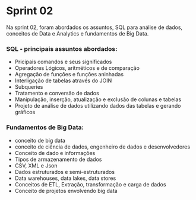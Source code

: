 # Sprint 02

Na sprint 02, foram abordados os assuntos, SQL para análise de dados, conceitos de Data e Analytics e fundamentos de Big Data.

### SQL - principais assuntos abordados:
* Pricipais comandos e seus significados
* Operadores Lógicos, aritméticos e de comparação
* Agregação de funções e funções aninhadas 
* Interligação de tabelas através do JOIN
* Subqueries
* Tratamento e conversão de dados
* Manipulação, inserção, atualização e exclusão de colunas e tabelas
* Projeto de análise de dados utilizando dados das tabelas e gerando gráficos

### Fundamentos de Big Data:
* conceito de big data
* conceito de ciência de dados, engenheiro de dados e desenvolvedores
* Conceito de dado e informações 
* Tipos de armazenamento de dados
* CSV, XML e Json
* Dados estruturados e semi-estruturados
* Data warehouses, data lakes, data stores
* Conceitos de ETL, Extração, transformação e carga de dados
* Conceito de projetos envolvendo big data
